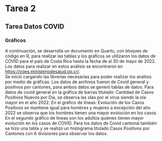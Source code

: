 # Tarea 2  
## Tarea Datos COVID
### Gráficos 

A continuación, se desarrolla un documento en Quarto, con bloques de código en R, para realizar las tablas y los gráficos se utilizaron los datos de COVID para el país de Costa Rica hasta la fecha de al 30 de mayo de 2022. Los datos para realizar en estos análisis se encontraron en https://oges.ministeriodesalud.go.cr/.       
Se inició cargando las librerías necesarias para poder realizar los análisis por medio de gráficas.  Los datos de archivos fueron de Covid general y positivos por cantones, para ambos datos se generó tablas de datos. 
Para datos de covid general en la gráfica de barras titulado: Cantidad de Casos Positivos Nuevos por Día, se observa las olas por el virus siendo la ola mayor en el año 2022. En el gráfico de líneas: Evolución de los Casos Positivos se mantiene igual para hombres y mujeres a excepción del año 2022 se observa que los hombres tienen una mayor evolución en los casos. En el segundo gráfico de líneas son los adultos quienes tienen mayor evolución en los casos de COVID.
Para los datos de Covid cantonal también se hizo una tabla y se realizo un histograma titulado Casos Positivos por Cantones con 6 divisiones para observar los datos. 

